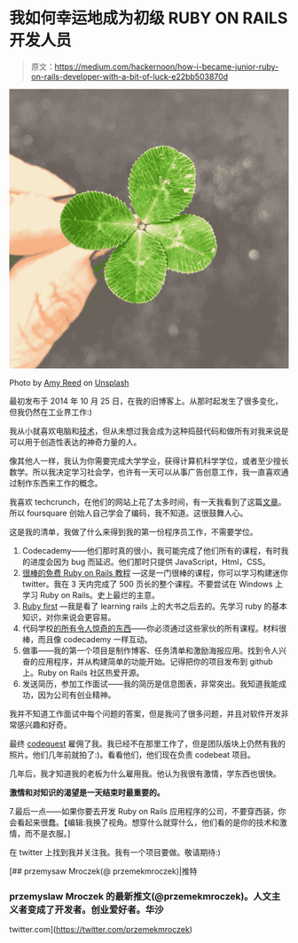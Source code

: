 # 我如何幸运地成为初级 RUBY ON RAILS 开发人员

> 原文：<https://medium.com/hackernoon/how-i-became-junior-ruby-on-rails-developer-with-a-bit-of-luck-e22bb503870d>

![](img/a4cb0458fee562d3469bf8c3171d65ca.png)

Photo by [Amy Reed](https://unsplash.com/@123smileatme?utm_source=medium&utm_medium=referral) on [Unsplash](https://unsplash.com?utm_source=medium&utm_medium=referral)

最初发布于 2014 年 10 月 25 日，在我的旧博客上。从那时起发生了很多变化，但我仍然在工业界工作:)

我从小就喜欢电脑和[技术](https://hackernoon.com/tagged/technology)，但从未想过我会成为这种捣鼓代码和做所有对我来说是可以用于创造性表达的神奇力量的人。

像其他人一样，我认为你需要完成大学学业，获得计算机科学学位，或者至少擅长数学。所以我决定学习社会学，也许有一天可以从事广告创意工作，我一直喜欢通过制作东西来工作的概念。

我喜欢 techcrunch，在他们的网站上花了太多时间，有一天我看到了这篇[文章](http://techcrunch.com/2012/04/15/stop-looking-for-a-technical-co-foun)。所以 foursquare 创始人自己学会了编码，我不知道。这很鼓舞人心。

这是我的清单，我做了什么来得到我的第一份程序员工作，不需要学位。

1.  Codecademy——他们那时真的很小，我可能完成了他们所有的课程，有时我的进度会因为 bug 而延迟。他们那时只提供 JavaScript，Html，CSS。
2.  [很棒的免费 Ruby on Rails 教程](https://www.railstutorial.org/book) —这是一门很棒的课程，你可以学习构建迷你 twitter。我在 3 天内完成了 500 页长的整个课程。不要尝试在 Windows 上学习 Ruby on Rails。史上最烂的主意。
3.  [Ruby first](http://tryruby.org/) —我是看了 learning rails 上的大书之后去的。先学习 ruby 的基本知识，对你来说会更容易。
4.  代码学校[的所有令人惊奇的东西](https://www.codeschool.com/)——你必须通过这些家伙的所有课程。材料很棒，而且像 codecademy 一样互动。
5.  做事——我的第一个项目是制作博客、任务清单和激励海报应用。找到令人兴奋的应用程序，并从构建简单的功能开始。记得把你的项目发布到 github 上。Ruby on Rails 社区热爱开源。
6.  发送简历，参加工作面试——我的简历是信息图表，非常突出。我知道我能成功，因为公司有创业精神。

我并不知道工作面试中每个问题的答案，但是我问了很多问题，并且对软件开发非常感兴趣和好奇。

最终 [codequest](https://codequest.com/) 雇佣了我。我已经不在那里工作了，但是团队版块上仍然有我的照片。他们几年前就拍了:)。看看他们，他们现在负责 codebeat 项目。

几年后，我才知道我的老板为什么雇用我。他认为我很有激情，学东西也很快。

**激情和对知识的渴望是一天结束时最重要的。**

7.最后一点——如果你要去开发 Ruby on Rails 应用程序的公司，不要穿西装，你会看起来很蠢。【编辑:我换了视角。想穿什么就穿什么，他们看的是你的技术和激情，而不是衣服。]

在 twitter 上找到我并关注我。我有一个项目要做。敬请期待:)

[](https://twitter.com/przemekmroczek) [## przemysaw Mroczek(@ przemekmroczek)|推特

### przemyslaw Mroczek 的最新推文(@przemekmroczek)。人文主义者变成了开发者。创业爱好者。华沙

twitter.com](https://twitter.com/przemekmroczek)